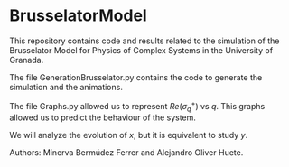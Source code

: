 # BrusselatorModel

This repository contains code and results related to the simulation of the Brusselator Model for Physics of Complex Systems in the University of Granada.

The file GenerationBrusselator.py contains the code to generate the simulation and the animations.

The file Graphs.py allowed us to represent $Re(\sigma_q^+)$ vs $q$. This graphs allowed us to predict the behaviour of the system.

We will analyze the evolution of $x$, but it is equivalent to study $y$.

Authors: Minerva Bermúdez Ferrer and Alejandro Oliver Huete.
